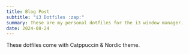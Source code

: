 ```yaml
---
title: Blog Post 
subtitle: "i3 Dotfiles :zap:"
summary: These are my personal dotfiles for the i3 window manager.
date: 2024-08-24
---
```

These dotfiles come with Catppuccin & Nordic theme.